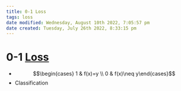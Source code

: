 ```yaml
---
title: 0-1 Loss
tags: loss
date modified: Wednesday, August 10th 2022, 7:05:57 pm
date created: Tuesday, July 26th 2022, 8:33:15 pm
---
```


# 0-1 [Loss](loss.md)
- $$\begin{cases} 1 & f(x)=y \\ 0 & f(x)\neq y\end{cases}$$
- Classification

